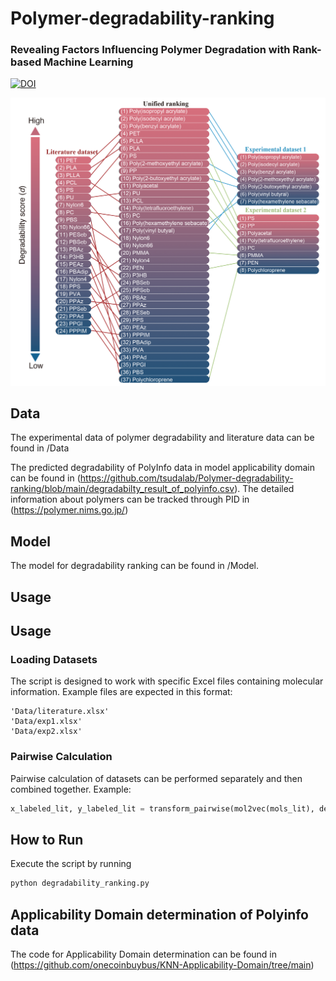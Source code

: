 # Polymer-degradability-ranking
### Revealing Factors Influencing Polymer Degradation with Rank-based Machine Learning
[![DOI](https://zenodo.org/badge/DOI/10.5281/zenodo.8268022.svg)](https://doi.org/10.5281/zenodo.8268022)         

![](https://github.com/tsudalab/Polymer-degradability-ranking/blob/main/ranking_result.png)   

## Data  
The experimental data of polymer degradability and literature data can be found in /Data  

The predicted degradability of PolyInfo data in model applicability domain can be found in (https://github.com/tsudalab/Polymer-degradability-ranking/blob/main/degradabilty_result_of_polyinfo.csv). The detailed information about polymers can be tracked through PID in (https://polymer.nims.go.jp/)  

## Model  
The model for degradability ranking can be found in /Model. 

## Usage
## Usage

### Loading Datasets
The script is designed to work with specific Excel files containing molecular information. Example files are expected in this format:

    'Data/literature.xlsx'
    'Data/exp1.xlsx'
    'Data/exp2.xlsx'

### Pairwise Calculation

Pairwise calculation of datasets can be performed separately and then combined together. Example:

```python
x_labeled_lit, y_labeled_lit = transform_pairwise(mol2vec(mols_lit), deg_lit)
```



## How to Run  
Execute the script by running
```bash
python degradability_ranking.py
```

## Applicability Domain determination of Polyinfo data  
The code for Applicability Domain determination can be found in (https://github.com/onecoinbuybus/KNN-Applicability-Domain/tree/main) 

